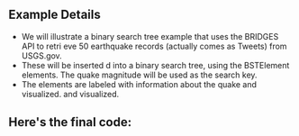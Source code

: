 ## Example Details

-   We will illustrate a binary search tree example that uses the BRIDGES API to retri eve 50 earthquake records (actually comes as Tweets) from USGS.gov.
-   These will be inserted d into a binary search tree, using the BSTElement elements. The quake magnitude will be used as the search key.
-   The elements are labeled with information about the quake and visualized. and visualized.

## Here's the final code:

[](./testing/java/bst.java.html)